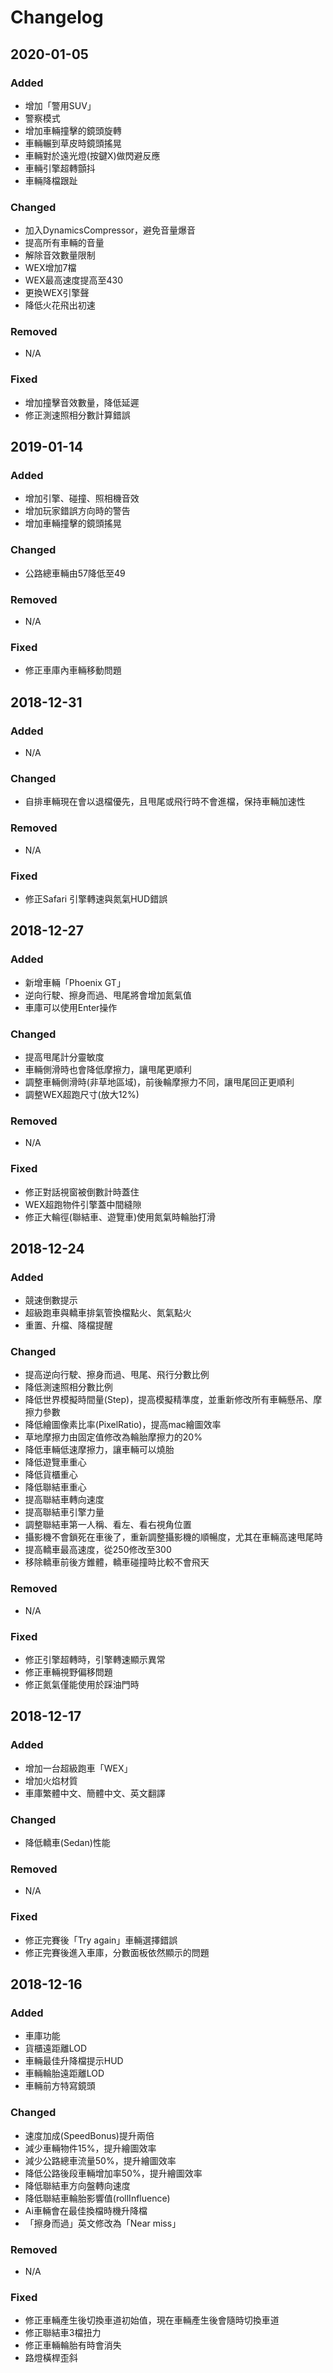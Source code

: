 # Changelog

## 2020-01-05
### Added
* 增加「警用SUV」
* 警察模式
* 增加車輛撞擊的鏡頭旋轉
* 車輛輾到草皮時鏡頭搖晃
* 車輛對於遠光燈(按鍵X)做閃避反應
* 車輛引擎超轉顫抖
* 車輛降檔跟趾
### Changed
* 加入DynamicsCompressor，避免音量爆音
* 提高所有車輛的音量
* 解除音效數量限制
* WEX增加7檔
* WEX最高速度提高至430
* 更換WEX引擎聲
* 降低火花飛出初速
### Removed
* N/A
### Fixed
* 增加撞擊音效數量，降低延遲
* 修正測速照相分數計算錯誤

## 2019-01-14
### Added
* 增加引擎、碰撞、照相機音效
* 增加玩家錯誤方向時的警告
* 增加車輛撞擊的鏡頭搖晃
### Changed
* 公路總車輛由57降低至49
### Removed
* N/A
### Fixed
* 修正車庫內車輛移動問題


## 2018-12-31
### Added
* N/A
### Changed
* 自排車輛現在會以退檔優先，且甩尾或飛行時不會進檔，保持車輛加速性
### Removed
* N/A
### Fixed
* 修正Safari 引擎轉速與氮氣HUD錯誤


## 2018-12-27
### Added
* 新增車輛「Phoenix GT」
* 逆向行駛、擦身而過、甩尾將會增加氮氣值
* 車庫可以使用Enter操作
### Changed
* 提高甩尾計分靈敏度
* 車輛側滑時也會降低摩擦力，讓甩尾更順利
* 調整車輛側滑時(非草地區域)，前後輪摩擦力不同，讓甩尾回正更順利
* 調整WEX超跑尺寸(放大12%)
### Removed
* N/A
### Fixed
* 修正對話視窗被倒數計時蓋住
* WEX超跑物件引擎蓋中間縫隙
* 修正大輪徑(聯結車、遊覽車)使用氮氣時輪胎打滑


## 2018-12-24
### Added
* 競速倒數提示
* 超級跑車與轎車排氣管換檔點火、氮氣點火
* 重置、升檔、降檔提醒
### Changed
* 提高逆向行駛、擦身而過、甩尾、飛行分數比例
* 降低測速照相分數比例
* 降低世界模擬時間量(Step)，提高模擬精準度，並重新修改所有車輛懸吊、摩擦力參數
* 降低繪圖像素比率(PixelRatio)，提高mac繪圖效率
* 草地摩擦力由固定值修改為輪胎摩擦力的20%
* 降低車輛低速摩擦力，讓車輛可以燒胎
* 降低遊覽車重心
* 降低貨櫃重心
* 降低聯結車重心
* 提高聯結車轉向速度
* 提高聯結車引擎力量
* 調整聯結車第一人稱、看左、看右視角位置
* 攝影機不會鎖死在車後了，重新調整攝影機的順暢度，尤其在車輛高速甩尾時
* 提高轎車最高速度，從250修改至300
* 移除轎車前後方錐體，轎車碰撞時比較不會飛天
### Removed
* N/A
### Fixed
* 修正引擎超轉時，引擎轉速顯示異常
* 修正車輛視野偏移問題
* 修正氮氣僅能使用於踩油門時


## 2018-12-17
### Added
* 增加一台超級跑車「WEX」
* 增加火焰材質
* 車庫繁體中文、簡體中文、英文翻譯
### Changed
* 降低轎車(Sedan)性能
### Removed
 * N/A
### Fixed
* 修正完賽後「Try again」車輛選擇錯誤
* 修正完賽後進入車庫，分數面板依然顯示的問題


## 2018-12-16
### Added
* 車庫功能
* 貨櫃遠距離LOD
* 車輛最佳升降檔提示HUD
* 車輛輪胎遠距離LOD
* 車輛前方特寫鏡頭
### Changed
* 速度加成(SpeedBonus)提升兩倍
* 減少車輛物件15%，提升繪圖效率
* 減少公路總車流量50%，提升繪圖效率
* 降低公路後段車輛增加率50%，提升繪圖效率
* 降低聯結車方向盤轉向速度
* 降低聯結車輪胎影響值(rollInfluence)
* Ai車輛會在最佳換檔時機升降檔
* 「擦身而過」英文修改為「Near miss」
### Removed
 * N/A
### Fixed
* 修正車輛產生後切換車道初始值，現在車輛產生後會隨時切換車道
* 修正聯結車3檔扭力
* 修正車輛輪胎有時會消失
* 路燈橫桿歪斜

